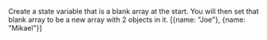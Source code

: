 Create a state variable that is a blank array at the start. You will then set that blank array to be a new array with 2 objects in it.
[{name: "Joe"}, {name: "Mikael"}]
